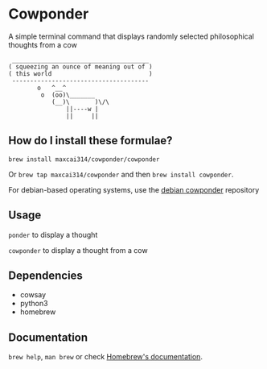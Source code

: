 # Cowponder

A simple terminal command that displays randomly selected philosophical thoughts from a cow

```
 ______________________________________
( squeezing an ounce of meaning out of )
( this world                           )
 --------------------------------------
        o   ^__^
         o  (oo)\_______
            (__)\       )\/\
                ||----w |
                ||     ||
```

## How do I install these formulae?

`brew install maxcai314/cowponder/cowponder`

Or `brew tap maxcai314/cowponder` and then `brew install cowponder`.

For debian-based operating systems, use the [debian cowponder](https://github.com/maxcai314/cowponder) repository

## Usage

`ponder` to display a thought

`cowponder` to display a thought from a cow

## Dependencies

* cowsay
* python3
* homebrew

## Documentation

`brew help`, `man brew` or check [Homebrew's documentation](https://docs.brew.sh).
